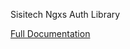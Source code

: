 Sisitech Ngxs Auth Library

[Full Documentation](https://github.com/sisitech/sisitech-angular-auth/blob/main/projects/ngxs-auth/README.md)
